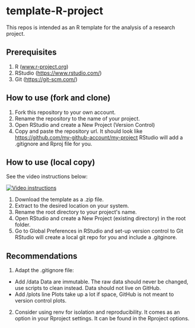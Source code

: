 # template-R-project
This repos is intended as an R template for the analysis of a research project.

## Prerequisites
1. R (www.r-project.org)
2. RStudio (https://www.rstudio.com/)
3. Git (https://git-scm.com/)

## How to use (fork and clone)
1. Fork this repository to your own account. 
2. Rename the repository to the name of your project.
3. Open RStudio and create a New Project (Version Control)
4. Copy and paste the repository url. It should look like https://github.com/my-github-account/my-project
   RStudio will add a .gitignore and Rproj file for you.

## How to use (local copy)
See the video instructions below:

[![Video instructions](https://i9.ytimg.com/vi/aEgTBLMvbP0/mq1.jpg?sqp=COy88ZEG&rs=AOn4CLAErPkB5CWqnWP6lu27PvhRdFoa5Q)](https://youtu.be/aEgTBLMvbP0)

1. Download the template as a .zip file.
2. Extract to the desired location on your system. 
3. Rename the root directory to your project's name.
4. Open RStudio and create a New Project (existing directory) in the root folder.
5. Go to Global Preferences in RStudio and set-up version control to Git
   RStudio will create a local git repo for you and include a .gitginore. 

## Recommendations
1. Adapt the .gitignore file:
* Add /data 
Data are immutable. The raw data should never be changed, use scripts to clean instead. 
Data should not live on GitHub.
* Add /plots line 
Plots take up a lot if space, GitHub is not meant to version control plots. 

2. Consider using renv for isolation and reproducibility. It comes as an option in your Rproject settings. It can be found in the Rproject options.
